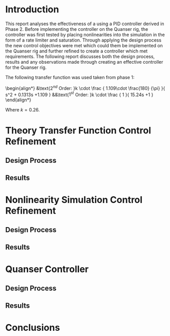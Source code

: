 # Introduction

This report analyses the effectiveness of a using a PID controller derived in Phase 2. Before implementing the controller on the Quanser rig, the controller was first tested by placing nonlinearities into the simulation in the form of a rate limiter and saturation. Through applying the design process the new control objectives were met which could them be implemented on the Quanser rig and further refined to create a controller which met requirements. The following report discusses both the design process, results and any observations made through creating an effective controller for the Quanser rig.

The following transfer function was used taken from phase 1:

\begin{align*}
&\text{$2^{nd}$ Order: }k \cdot \frac { 1.109\cdot \frac{180} {\pi} }{ s^2 + 0.1313s +1.109 }
&&\text{$1^{st}$ Order: }k \cdot \frac { 1 }{ 15.24s +1 }
\end{align*}

Where $k = 0.26$.

# Theory Transfer Function Control Refinement

## Design Process

## Results

# Nonlinearity Simulation Control Refinement

## Design Process

## Results

# Quanser Controller

## Design Process

## Results

# Conclusions
